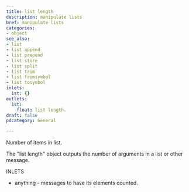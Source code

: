 ```yaml
---
title: list length
description: manipulate lists
bref: manipulate lists
categories:
- object
see_also:
- list
- list append
- list prepend
- list store
- list split
- list trim
- list fromsymbol
- list tosymbol
inlets:
  1st: {}
outlets:
  1st:
    float: list length.
draft: false
pdcategory: General

---
```

Number of items in list.

The "list length" object outputs the number of arguments in a list or other message.

INLETS

- anything - messages to have its elements counted.
